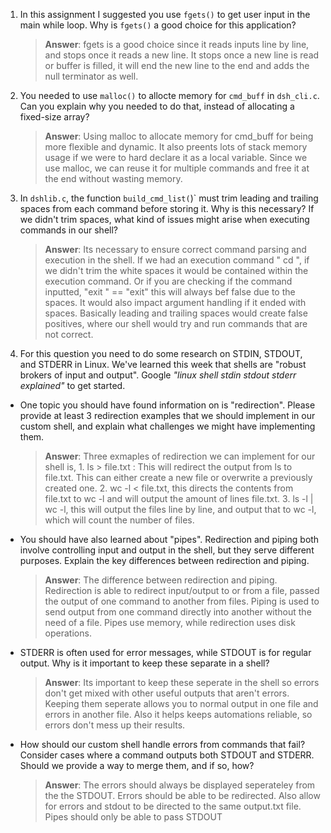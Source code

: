 1. In this assignment I suggested you use `fgets()` to get user input in the main while loop. Why is `fgets()` a good choice for this application?

    > **Answer**: fgets is a good choice since it reads inputs line by line, and stops once it reads a new line. It stops once a new line is read or buffer is filled, it will end the new line to the end and adds the null terminator as well.

2. You needed to use `malloc()` to allocte memory for `cmd_buff` in `dsh_cli.c`. Can you explain why you needed to do that, instead of allocating a fixed-size array?

    > **Answer**:  Using malloc to allocate memory for cmd_buff for being more flexible and dynamic. It also preents lots of stack memory usage if we were to hard declare it as a local variable. Since we use malloc, we can reuse it for multiple commands and free it at the end without wasting memory. 


3. In `dshlib.c`, the function `build_cmd_list(`)` must trim leading and trailing spaces from each command before storing it. Why is this necessary? If we didn't trim spaces, what kind of issues might arise when executing commands in our shell?

    > **Answer**:  Its necessary to ensure correct command parsing and execution in the shell. If we had an execution command " cd ", if we didn't trim the white spaces it would be contained within the execution command. Or if you are checking if the command inputted, "exit " == "exit" this will always bef false due to the spaces. It would also impact argument handling if it ended with spaces. Basically leading and trailing spaces would create false positives, where our shell would try and run commands that are not correct.

4. For this question you need to do some research on STDIN, STDOUT, and STDERR in Linux. We've learned this week that shells are "robust brokers of input and output". Google _"linux shell stdin stdout stderr explained"_ to get started.

- One topic you should have found information on is "redirection". Please provide at least 3 redirection examples that we should implement in our custom shell, and explain what challenges we might have implementing them.

    > **Answer**:  Three exmaples of redirection we can implement for our shell is,  1. ls > file.txt : This will redirect the output from ls to file.txt. This can either create a new file or overwrite a previously created one. 2. wc -l < file.txt, this directs the contents from file.txt to wc -l and will output the amount of lines file.txt.  3. ls -l | wc -l, this will output the files line by line, and output that to wc -l, which will count the number of files.
    
   

- You should have also learned about "pipes". Redirection and piping both involve controlling input and output in the shell, but they serve different purposes. Explain the key differences between redirection and piping.

    > **Answer**: The difference between redirection and piping. Redirection is able to redirect input/output to or from a file, passed the output of one command to another from files. Piping is used to send output from one command  directly into another without the need of a file. Pipes use memory, while redirection uses disk operations. 

- STDERR is often used for error messages, while STDOUT is for regular output. Why is it important to keep these separate in a shell?

    > **Answer**: Its important to keep these seperate in the shell so errors don't get mixed with other useful outputs that aren't errors. Keeping them seperate allows you to normal output in one file and errors in another file. Also it helps keeps automations reliable, so errors don't mess up their results. 

- How should our custom shell handle errors from commands that fail? Consider cases where a command outputs both STDOUT and STDERR. Should we provide a way to merge them, and if so, how?

    > **Answer**: The errors should always be displayed seperateley from the the STDOUT. Errors should be able to be redirected. Also allow for errors and stdout to be directed to the same output.txt file. Pipes should only be able to pass STDOUT